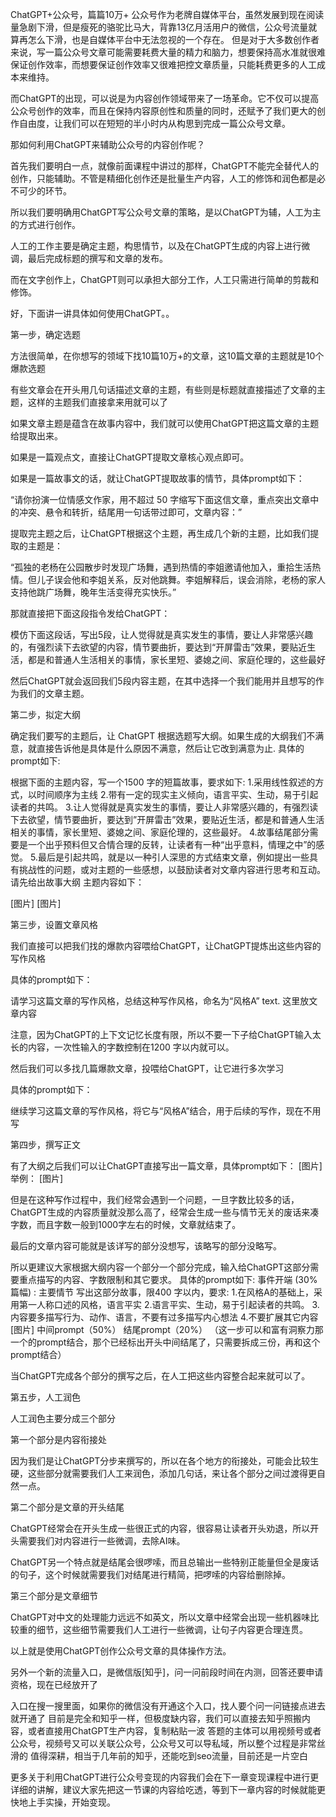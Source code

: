 ChatGPT+公众号，篇篇10万+
公众号作为老牌自媒体平台，虽然发展到现在阅读量急剧下滑，但是瘦死的骆驼比马大，背靠13亿月活用户的微信，公众号流量就算再怎么下滑，也是自媒体平台中无法忽视的一个存在。
但是对于大多数创作者来说，写一篇公众号文章可能需要耗费大量的精力和脑力，想要保持高水准就很难保证创作效率，而想要保证创作效率又很难把控文章质量，只能耗费更多的人工成本来维持。

而ChatGPT的出现，可以说是为内容创作领域带来了一场革命。它不仅可以提高公众号创作的效率，而且在保持内容原创性和质量的同时，还赋予了我们更大的创作自由度，让我们可以在短短的半小时内从构思到完成一篇公众号文章。

那如何利用ChatGPT来辅助公众号的内容创作呢？

首先我们要明白一点，就像前面课程中讲过的那样，ChatGPT不能完全替代人的创作，只能辅助。不管是精细化创作还是批量生产内容，人工的修饰和润色都是必不可少的环节。

所以我们要明确用ChatGPT写公众号文章的策略，是以ChatGPT为辅，人工为主的方式进行创作。

人工的工作主要是确定主题，构思情节，以及在ChatGPT生成的内容上进行微调，最后完成标题的撰写和文章的发布。

而在文字创作上，ChatGPT则可以承担大部分工作，人工只需进行简单的剪裁和修饰。

好，下面讲一讲具体如何使用ChatGPT。。

第一步，确定选题

方法很简单，在你想写的领域下找10篇10万+的文章，这10篇文章的主题就是10个爆款选题

有些文章会在开头用几句话描述文章的主题，有些则是标题就直接描述了文章的主题，这样的主题我们直接拿来用就可以了

如果文章主题是蕴含在故事内容中，我们就可以使用ChatGPT把这篇文章的主题给提取出来。

如果是一篇观点文，直接让ChatGPT提取文章核心观点即可。

如果是一篇故事文的话，就让ChatGPT提取故事的情节，具体prompt如下：

“请你扮演一位情感文作家，用不超过 50 字缩写下面这信文章，重点突出文章中的冲突、悬令和转折，结尾用一句话带过即可，文章内容：”

提取完主题之后，让ChatGPT根据这个主题，再生成几个新的主题，比如我们提取的主题是：

“孤独的老杨在公园散步时发现广场舞，遇到热情的李姐邀请他加入，重拾生活热情。但儿子误会他和李姐关系，反对他跳舞。李姐解释后，误会消除，老杨的家人支持他跳广场舞，晚年生活变得充实快乐。”

那就直接把下面这段指令发给ChatGPT：

模仿下面这段话，写出5段，让人觉得就是真实发生的事情，要让人非常感兴趣的，有强烈读下去欲望的内容，情节要曲折，要达到“开屏雷击”效果，要贴近生活，都是和普通人生活相关的事情，家长里短、婆媳之间、家庭伦理的，这些最好

然后ChatGPT就会返回我们5段内容主题，在其中选择一个我们能用并且想写的作为我们的文章主题。

第二步，拟定大纲

确定我们要写的主题后，让 ChatGPT 根据选题写大纲。如果生成的大纲我们不满意，就直接告诉他是具体是什么原因不满意，然后让它改到满意为止.
具体的prompt如下:

根据下面的主题内容，写一个1500 字的短篇故事，要求如下:
1.采用线性叙述的方式，以时间顺序为主线
2.带有一定的现实主义倾向，语言平实、生动，易于引起读者的共鸣。
3.让人觉得就是真实发生的事情，要让人非常感兴趣的，有强烈读下去欲望，情节要曲折，要达到”开屏雷击”效果，要贴近生活，都是和普通人生活相关的事情，家长里短、婆媳之间、家庭伦理的，这些最好。
4.故事结尾部分需要是一个出乎预料但又合情合理的反转，让读者有一种“出乎意料，情理之中”的感觉。
5.最后是引起共鸣，就是以一种引人深思的方式结束文章，例如提出一些具有挑战性的问题，或对主题的一些感想，以鼓励读者对文章内容进行思考和互动。
请先给出故事大纲
主题内容如下：

[图片]
[图片]

第三步，设置文章风格

我们直接可以把我们找的爆款内容喂给ChatGPT，让ChatGPT提炼出这些内容的写作风格

具体的prompt如下：

请学习这篇文章的写作风格，总结这种写作风格，命名为“风格A”
text.
这里放文章内容

注意，因为ChatGPT的上下文记忆长度有限，所以不要一下子给ChatGPT输入太长的内容，一次性输入的字数控制在1200 字以内就可以。

然后我们可以多找几篇爆款文章，投喂给ChatGPT，让它进行多次学习

具体的prompt如下：

继续学习这篇文章的写作风格，将它与“风格A”结合，用于后续的写作，现在不用写

第四步，撰写正文

有了大纲之后我们可以让ChatGPT直接写出一篇文章，具体prompt如下：
[图片]
举例：
[图片]

但是在这种写作过程中，我们经常会遇到一个问题，一旦字数比较多的话，ChatGPT生成的内容质量就没那么高了，经常会生成一些与情节无关的废话来凑字数，而且字数一般到1000字左右的时候，文章就结束了。

最后的文章内容可能就是该详写的部分没想写，该略写的部分没略写。

所以更建议大家根据大纲内容一个部分一个部分完成，输入给ChatGPT这部分需要重点描写的内容、字数限制和其它要求。
具体的prompt如下:
事件开端 (30%篇幅) :
主要情节
写出这部分故事，限400 字以内，要求:
1.在风格A的基础上，采用第一人称口述的风格，语言平实
2.语言平实、生动，易于引起读者的共鸣。
3.内容要多描写行为、动作、语言，不要有过多描写内心想法
4.不要扩展其它内容
[图片]
中间prompt（50%）
结尾prompt（20%）
（这一步可以和富有洞察力那一个的prompt结合，那个已经标出开头中间结尾了，只需要拆成三份，再和这个prompt结合）


当ChatGPT完成各个部分的撰写之后，在人工把这些内容整合起来就可以了。

第五步，人工润色

人工润色主要分成三个部分

第一个部分是内容衔接处

因为我们是让ChatGPT分步来撰写的，所以在各个地方的衔接处，可能会比较生硬，这些部分就需要我们人工来润色，添加几句话，来让各个部分之间过渡得更自然一点。

第二个部分是文章的开头结尾

ChatGPT经常会在开头生成一些很正式的内容，很容易让读者开头劝退，所以开头需要我们对内容进行一些微调，去除AI味。

ChatGPT另一个特点就是结尾会很啰嗦，而且总输出一些特别正能量但全是废话的句子，这个时候就需要我们对结尾进行精简，把啰嗦的内容给删除掉。

第三个部分是文章细节

ChatGPT对中文的处理能力远远不如英文，所以文章中经常会出现一些机器味比较重的细节，这些细节需要我们人工进行一些微调，让句子内容更合理连贯。

以上就是使用ChatGPT创作公众号文章的具体操作方法。

另外一个新的流量入口，是微信版[知乎]，问一问前段时间在内测，回答还要申请资格，现在已经放开了

入口在搜一搜里面，如果你的微信没有开通这个入口，找人要个问一问链接点进去就开通了
目前是完全和知乎一样，但极度缺内容，我们可以直接去知乎照搬内容，或者直接用ChatGPT生产内容，复制粘贴一波
答题的主体可以用视频号或者公众号，视频号又可以关联公众号，公众号又可以导私域，所以整个过程是非常丝滑的
值得深耕，相当于几年前的知乎，还能吃到seo流量，目前还是一片空白

更多关于利用ChatGPT进行公众号变现的内容我们会在下一章变现课程中进行更详细的讲解，建议大家先把这一节课的内容给吃透，等到下一章内容的时候就能更快地上手实操，开始变现。